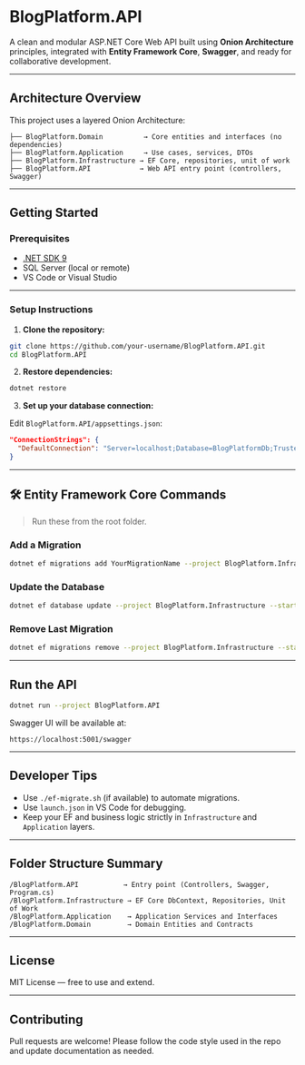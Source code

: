 # BlogPlatform.API 

A clean and modular ASP.NET Core Web API built using **Onion Architecture** principles, integrated with **Entity Framework Core**, **Swagger**, and ready for collaborative development.

---

##  Architecture Overview

This project uses a layered Onion Architecture:

```
├── BlogPlatform.Domain          → Core entities and interfaces (no dependencies)
├── BlogPlatform.Application     → Use cases, services, DTOs
├── BlogPlatform.Infrastructure → EF Core, repositories, unit of work
├── BlogPlatform.API            → Web API entry point (controllers, Swagger)
```

---

## Getting Started

###  Prerequisites

- [.NET SDK 9](https://dotnet.microsoft.com/en-us/download/dotnet/9.0)
- SQL Server (local or remote)
- VS Code or Visual Studio

---

###  Setup Instructions

1. **Clone the repository:**

```bash
git clone https://github.com/your-username/BlogPlatform.API.git
cd BlogPlatform.API
```

2. **Restore dependencies:**

```bash
dotnet restore
```

3. **Set up your database connection:**

Edit `BlogPlatform.API/appsettings.json`:

```json
"ConnectionStrings": {
  "DefaultConnection": "Server=localhost;Database=BlogPlatformDb;Trusted_Connection=True;TrustServerCertificate=True;"
}
```

---

## 🛠 Entity Framework Core Commands

> Run these from the root folder.

###  Add a Migration

```bash
dotnet ef migrations add YourMigrationName --project BlogPlatform.Infrastructure --startup-project BlogPlatform.API
```

###  Update the Database

```bash
dotnet ef database update --project BlogPlatform.Infrastructure --startup-project BlogPlatform.API
```

###  Remove Last Migration

```bash
dotnet ef migrations remove --project BlogPlatform.Infrastructure --startup-project BlogPlatform.API
```

---

##  Run the API

```bash
dotnet run --project BlogPlatform.API
```

Swagger UI will be available at:

```
https://localhost:5001/swagger
```

---

##  Developer Tips

- Use `./ef-migrate.sh` (if available) to automate migrations.
- Use `launch.json` in VS Code for debugging.
- Keep your EF and business logic strictly in `Infrastructure` and `Application` layers.

---

##  Folder Structure Summary

```
/BlogPlatform.API           → Entry point (Controllers, Swagger, Program.cs)
/BlogPlatform.Infrastructure → EF Core DbContext, Repositories, Unit of Work
/BlogPlatform.Application    → Application Services and Interfaces
/BlogPlatform.Domain         → Domain Entities and Contracts
```

---

##  License

MIT License — free to use and extend.

---

##  Contributing

Pull requests are welcome! Please follow the code style used in the repo and update documentation as needed.
